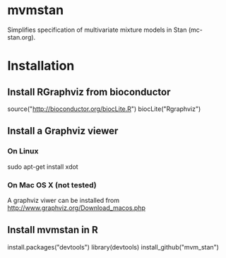 # mvmstan
Simplifies specification of multivariate mixture models in Stan (mc-stan.org).

# Installation

## Install RGraphviz from bioconductor
source("http://bioconductor.org/biocLite.R")
biocLite("Rgraphviz")

## Install a Graphviz viewer

### On Linux
sudo apt-get install xdot

### On Mac OS X (not tested)
A graphviz viwer can be installed from http://www.graphviz.org/Download_macos.php

## Install mvmstan in R
install.packages("devtools")
library(devtools)
install_github("mvm_stan")